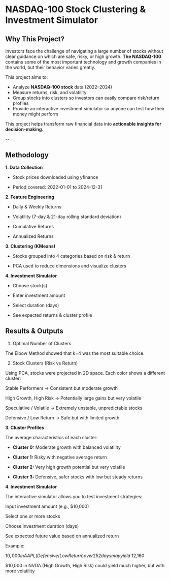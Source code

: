 # NASDAQ-100 Stock Clustering & Investment Simulator

## Why This Project?

Investors face the challenge of navigating a large number of stocks without clear guidance on which are safe, risky, or high growth. **The NASDAQ-100** contains some of the most important technology and growth companies in the world, but their behavior varies greatly.

This project aims to:

- Analyze **NASDAQ-100 stock** data (2022–2024)
- Measure returns, risk, and volatility
- Group stocks into clusters so investors can easily compare risk/return profiles
- Provide an interactive investment simulator so anyone can test how their money might perform

This project helps transform raw financial data into **actionable insights for decision-making**.

--
## Methodology

**1. Data Collection**

- Stock prices downloaded using yfinance

- Period covered: 2022-01-01 to 2024-12-31

**2. Feature Engineering**

- Daily & Weekly Returns

- Volatility (7-day & 21-day rolling standard deviation)

- Cumulative Returns

- Annualized Returns

**3. Clustering (KMeans)**

- Stocks grouped into 4 categories based on risk & return

- PCA used to reduce dimensions and visualize clusters

**4. Investment Simulator**

- Choose stock(s)

- Enter investment amount

- Select duration (days)

- See expected returns & cluster profile

## Results & Outputs
1. Optimal Number of Clusters

The Elbow Method showed that k=4 was the most suitable choice.


2. Stock Clusters (Risk vs Return)

Using PCA, stocks were projected in 2D space. Each color shows a different cluster:


Stable Performers → Consistent but moderate growth

High Growth, High Risk → Potentially large gains but very volatile

Speculative / Volatile → Extremely unstable, unpredictable stocks

Defensive / Low Return → Safe but with limited growth

**3. Cluster Profiles**

The average characteristics of each cluster:


- **Cluster 0:** Moderate growth with balanced volatility

- **Cluster 1:** Risky with negative average return

- **Cluster 2:** Very high growth potential but very volatile

- **Cluster 3:** Defensive, safer stocks with low but steady returns

**4. Investment Simulator**

The interactive simulator allows you to test investment strategies:

Input investment amount (e.g., $10,000)

Select one or more stocks

Choose investment duration (days)

See expected future value based on annualized return

Example:

$10,000 in AAPL (Defensive / Low Return) over 252 days may yield ~$12,160

$10,000 in NVDA (High Growth, High Risk) could yield much higher, but with more volatility

